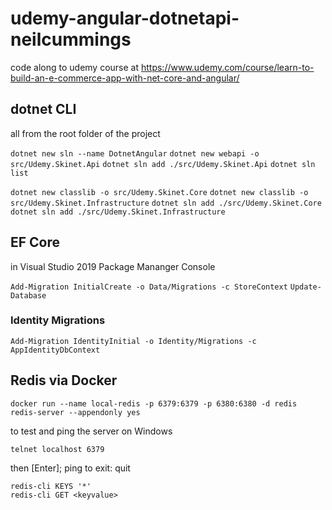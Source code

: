 # udemy-angular-dotnetapi-neilcummings
code along to udemy course at https://www.udemy.com/course/learn-to-build-an-e-commerce-app-with-net-core-and-angular/

## dotnet CLI

all from the root folder of the project

`dotnet new sln --name DotnetAngular`
`dotnet new webapi -o src/Udemy.Skinet.Api`
`dotnet sln add ./src/Udemy.Skinet.Api`
`dotnet sln list`

`dotnet new classlib -o src/Udemy.Skinet.Core`
`dotnet new classlib -o src/Udemy.Skinet.Infrastructure`
`dotnet sln add ./src/Udemy.Skinet.Core`
`dotnet sln add ./src/Udemy.Skinet.Infrastructure`

## EF Core

in Visual Studio 2019 Package Mananger Console

`Add-Migration InitialCreate -o Data/Migrations -c StoreContext`
`Update-Database`

### Identity Migrations

`Add-Migration IdentityInitial -o Identity/Migrations -c AppIdentityDbContext`



## Redis via Docker

```
docker run --name local-redis -p 6379:6379 -p 6380:6380 -d redis redis-server --appendonly yes
```

to test and ping the server on Windows

```
telnet localhost 6379
```

then [Enter]; ping
to exit: quit

```
redis-cli KEYS '*'
redis-cli GET <keyvalue>
```

